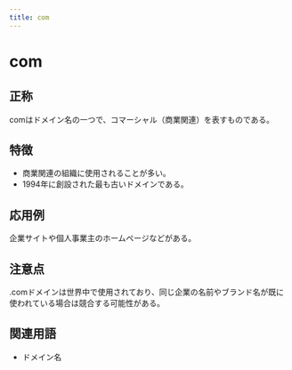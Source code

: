 ```yaml
---
title: com
---
```


# com
## 正称
comはドメイン名の一つで、コマーシャル（商業関連）を表すものである。
## 特徴
* 商業関連の組織に使用されることが多い。  
* 1994年に創設された最も古いドメインである。  
## 応用例
企業サイトや個人事業主のホームページなどがある。  
## 注意点
.comドメインは世界中で使用されており、同じ企業の名前やブランド名が既に使われている場合は競合する可能性がある。  
## 関連用語
* ドメイン名